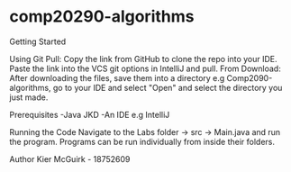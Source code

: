 # comp20290-algorithms

Getting Started

Using Git Pull: Copy the link from GitHub to clone the repo into your IDE.
                Paste the link into the VCS git options in IntelliJ and pull.
From Download: After downloading the files, save them into a directory e.g
               Comp2090-algorithms, go to your IDE and select "Open" and select
               the directory you just made.


Prerequisites
-Java JKD
-An IDE e.g IntelliJ


Running the Code
Navigate to the Labs folder -> src -> Main.java and run the program.
Programs can be run individually from inside their folders.

Author
Kier McGuirk - 18752609
